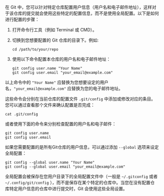 在 Git 中，您可以针对特定仓库配置用户信息（用户名和电子邮件地址），这样对于该仓库的提交就会使用这些特定的配置信息，而不是使用全局配置。以下是如何进行配置的步骤：

1. 打开命令行工具（例如 Terminal 或 CMD）。

2. 切换到您想要配置的 Git 仓库的目录下。例如:

   ```shell
   cd /path/to/your/repo
   ```

3. 使用以下命令配置本仓库的用户名和电子邮件地址：

   ```shell
   git config user.name "Your Name"
   git config user.email "your_email@example.com"
   ```

以上命令中的 `"Your Name"` 应替换为您想要设定的用户名，`"your_email@example.com"` 应替换为您的电子邮件地址。

这些命令会分别在当前仓库的配置文件 `.git/config` 中添加或修改对应的条目。您可以通过查看那个文件来确认配置是否完成：

```shell
cat .git/config
```

或者使用下面的命令来分别检查配置的用户名和电子邮件：

```shell
git config user.name
git config user.email
```

如果您需要配置的是所有Git仓库的用户信息，可以通过添加 `--global` 选项来设定全局配置：

```shell
git config --global user.name "Your Name"
git config --global user.email "your_email@example.com"
```

全局配置会被保存在您用户目录下的全局配置文件中（一般是 `~/.gitconfig` 或者 `~/.config/git/config`
），而不是保存在某个特定的仓库中。当您在没有配置仓库特定用户信息的仓库中进行提交时，Git 会使用这些全局设置。
